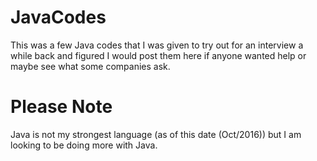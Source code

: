 # JavaCodes
This was a few Java codes that I was given to try out for an interview a while back and figured I would post them here if anyone wanted help or maybe see what some companies ask.

# Please Note
Java is not my strongest language (as of this date (Oct/2016)) but I am looking to be doing more with Java.
